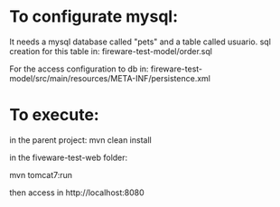 # To configurate mysql:

It needs a mysql database called "pets" and a table called usuario. sql creation for this table in:
fireware-test-model/order.sql 

For the access configuration to db in:
fireware-test-model/src/main/resources/META-INF/persistence.xml


# To execute:

in the parent project:
mvn clean install

in the fiveware-test-web folder:

mvn tomcat7:run

then access in http://localhost:8080
